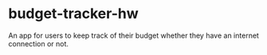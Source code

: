 # budget-tracker-hw
An app for users to keep track of their budget whether they have an internet connection or not.
